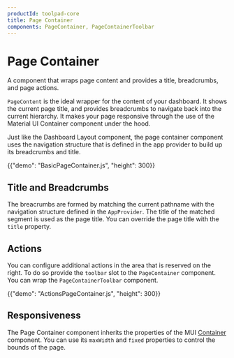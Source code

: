 ```yaml
---
productId: toolpad-core
title: Page Container
components: PageContainer, PageContainerToolbar
---
```


# Page Container

<p class="description">A component that wraps page content and provides a title, breadcrumbs, and page actions.</p>

`PageContent` is the ideal wrapper for the content of your dashboard. It shows the current page title, and provides breadcrumbs to navigate back into the current hierarchy. It makes your page responsive through the use of the Material UI Container component under the hood.

Just like the Dashboard Layout component, the page container component uses the navigation structure that is defined in the app provider to build up its breadcrumbs and title.

{{"demo": "BasicPageContainer.js", "height": 300}}

## Title and Breadcrumbs

The breacrumbs are formed by matching the current pathname with the navigation structure defined in the `AppProvider`. The title of the matched segment is used as the page title. You can override the page title with the `title` property.

## Actions

You can configure additional actions in the area that is reserved on the right. To do so provide the `toolbar` slot to the `PageContainer` component. You can wrap the `PageContainerToolbar` component.

{{"demo": "ActionsPageContainer.js", "height": 300}}

## Responsiveness

The Page Container component inherits the properties of the MUI [Container](https://mui.com/material-ui/react-container/) component. You can use its `maxWidth` and `fixed` properties to control the bounds of the page.
